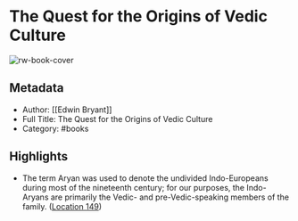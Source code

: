 # The Quest for the Origins of Vedic Culture

![rw-book-cover](https://m.media-amazon.com/images/I/91VtP88jh9L._SY160.jpg)

## Metadata
- Author: [[Edwin Bryant]]
- Full Title: The Quest for the Origins of Vedic Culture
- Category: #books

## Highlights
- The term Aryan was used to denote the undivided Indo-Europeans during most of the nineteenth century; for our purposes, the Indo-Aryans are primarily the Vedic- and pre-Vedic-speaking members of the family. ([Location 149](https://readwise.io/to_kindle?action=open&asin=B00UXLB1CC&location=149))


